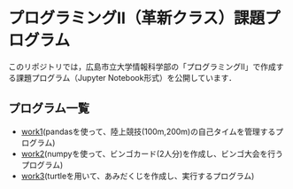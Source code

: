 # プログラミングⅡ（革新クラス）課題プログラム

このリポジトリでは，広島市立大学情報科学部の「プログラミングⅡ」で作成する課題プログラム（Jupyter Notebook形式）を公開しています．

## プログラム一覧

- [work1](https://github.com/kosukeshirane/-Prog2kakushin/blob/main/work1.ipynb)(pandasを使って、陸上競技(100m,200m)の自己タイムを管理するプログラム)
- [work2](https://github.com/kosukeshirane/-Prog2kakushin/blob/main/work2.ipynb)(numpyを使って、ビンゴカード(2人分)を作成し、ビンゴ大会を行うプログラム)
- [work3](https://github.com/kosukeshirane/-Prog2kakushin/blob/main/work3.ipynb)(turtleを用いて、あみだくじを作成し、実行するプログラム)
